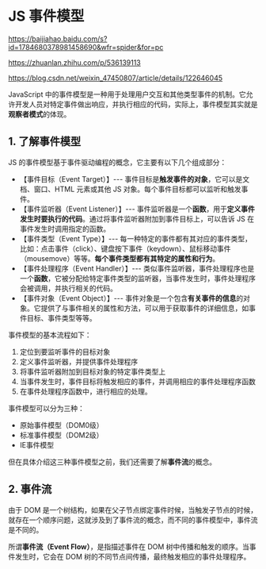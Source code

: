 # JS 事件模型

<https://baijiahao.baidu.com/s?id=1784680378981458690&wfr=spider&for=pc>

<https://zhuanlan.zhihu.com/p/536139113>

<https://blog.csdn.net/weixin_47450807/article/details/122646045>

JavaScript 中的事件模型是一种用于处理用户交互和其他类型事件的机制。它允许开发人员对特定事件做出响应，并执行相应的代码，实际上，事件模型其实就是**观察者模式**的体现。

## 1. 了解事件模型

JS 的事件模型基于事件驱动编程的概念，它主要有以下几个组成部分：

* 【事件目标（Event Target）】--- 事件目标是**触发事件的对象**，它可以是文档、窗口、HTML 元素或其他 JS 对象。每个事件目标都可以监听和触发事件。
* 【事件监听器（Event Listener）】--- 事件监听器是一个**函数**，用于**定义事件发生时要执行的代码**。通过将事件监听器附加到事件目标上，可以告诉 JS 在事件发生时调用指定的函数。
* 【事件类型（Event Type）】--- 每一种特定的事件都有其对应的事件类型，比如：点击事件（click）、键盘按下事件（keydown）、鼠标移动事件（mousemove）等等。**每个事件类型都有其特定的属性和行为**。
* 【事件处理程序（Event Handler）】--- 类似事件监听器，事件处理程序也是一个**函数**，它被分配给特定事件类型的监听器，当事件发生时，事件处理程序会被调用，并执行相关的代码。
* 【事件对象（Event Object）】--- 事件对象是一个包含**有关事件的信息**的对象。它提供了与事件相关的属性和方法，可以用于获取事件的详细信息，如事件目标、事件类型等等。

事件模型的基本流程如下：

1. 定位到要监听事件的目标对象
2. 定义事件监听器，并提供事件处理程序
3. 将事件监听器附加到目标对象的特定事件类型上
4. 当事件发生时，事件目标将触发相应的事件，并调用相应的事件处理程序函数
5. 在事件处理程序函数中，进行相应的处理。

事件模型可以分为三种：

* 原始事件模型（DOM0级）
* 标准事件模型（DOM2级）
* IE事件模型

但在具体介绍这三种事件模型之前，我们还需要了解**事件流**的概念。

## 2. 事件流

由于 DOM 是一个树结构，如果在父子节点绑定事件时候，当触发子节点的时候，就存在一个顺序问题，这就涉及到了事件流的概念，而不同的事件模型中，事件流是不同的。

所谓**事件流（Event Flow）**，是指描述事件在 DOM 树中传播和触发的顺序。当事件发生时，它会在 DOM 树的不同节点间传播，最终触发相应的事件处理程序。

